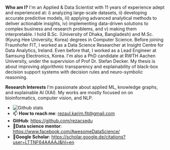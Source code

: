 **Who am I?**
I'm an Applied & Data Scientist with 11 years of experience adept and experienced at: i) analyzing large-scale datasets, ii) developing accurate predictive models, iii) applying advanced analytical methods to deliver actionable insights, iv) implementing data-driven solutions to complex business and research problems, and v) making them interpretable. I hold B.Sc. (University of Dhaka, Bangladesh) and M.Sc. (Kyung Hee University, Korea) degrees in Computer Science. Before joining Fraunhofer FIT, I worked as a Data Science Researcher at Insight Centre for Data Analytics, Ireland. Even before that, I worked as a Lead Engineer at Samsung Electronics, Korea. I'm also a PhD candidate at RWTH Aachen University, under the supervision of Prof Dr. Stefan Decker. My thesis is about improving algorithmic transparency and explainability of black-box decision support systems with decision rules and neuro-symbolic reasoning. 

**Research Interests** 
I'm passionate about applied ML, knowledge graphs, and explainable AI (XAI). My works are mostly focused on on bioinformatics, computer vision, and NLP.

- ![Github stats](https://github-readme-stats.vercel.app/api?username=rezacsedu&show_icons=true&hide_border=true)
- 📫 **How to reach me**: rezaul.karim.fit@gmail.com
- **GitHub**: https://github.com/rezacsedu
- 🔹**Data science mentor**: https://www.facebook.com/AwesomeDataScience/ 
- 🔸**Google Scholar**: https://scholar.google.de/citations?user=LTTNF64AAAAJ&hl=en
